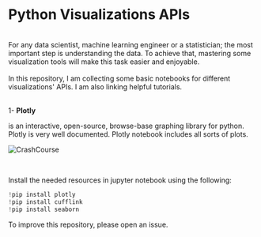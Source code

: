 # Python Visualizations APIs
<br/>
For any data scientist, machine learning engineer or a statistician; the most important step is understanding the data. To achieve that, mastering some visualization tools will make this task easier and enjoyable.<br/>
<br/>
In this repository, I am collecting some basic notebooks for different visualizations' APIs. I am also linking helpful tutorials. <br/>
<br/>

1- **Plotly** 

is an interactive, open-source, browse-base graphing library for python. Plotly is very well documented. Plotly notebook includes all sorts of plots. <br/>

![CrashCourse](https://www.youtube.com/watch?v=GGL6U0k8WYA&ab_channel=DerekBanas)

<br/>

Install the needed resources in jupyter notebook using the following:

```python
!pip install plotly
!pip install cufflink
!pip install seaborn
```

To improve this repository, please open an issue. 

